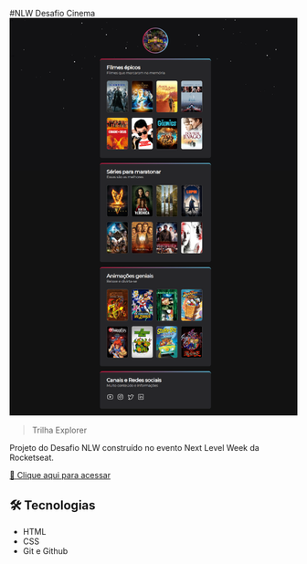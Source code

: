 #NLW Desafio Cinema
![preview](./.github/preview.png)

> Trilha Explorer

Projeto do Desafio NLW construído no evento Next Level Week da Rocketseat.

[🔗 Clique aqui para acessar](https://evandrolk.github.io/nlw-desafio-cinema/)

## 🛠 Tecnologias

- HTML
- CSS
- Git e Github